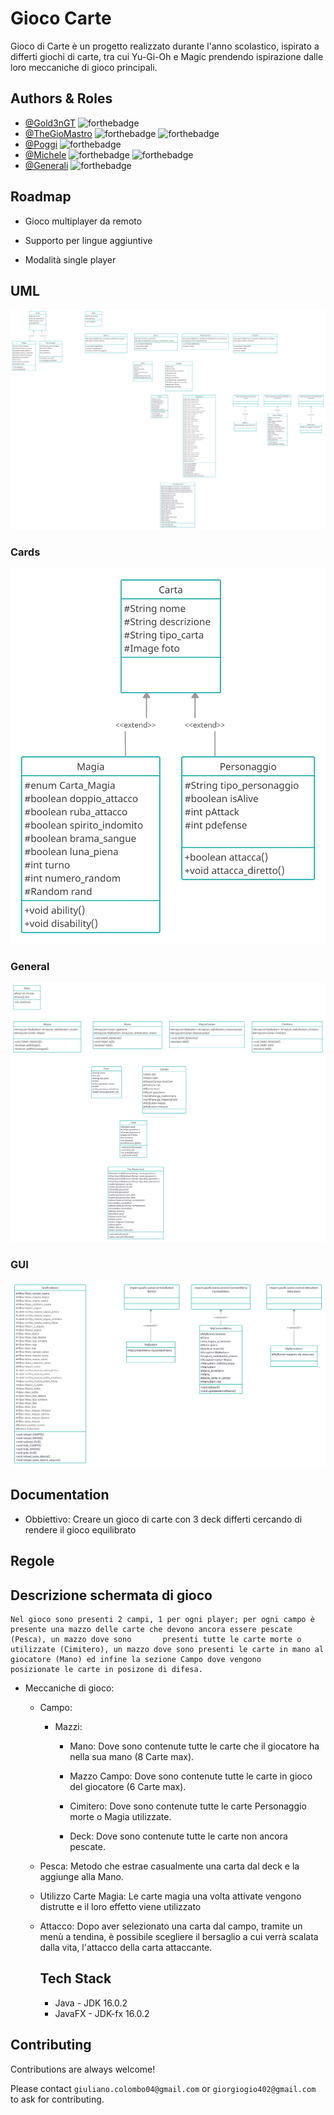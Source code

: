 
# Gioco Carte

Gioco di Carte è un progetto realizzato durante l'anno scolastico, ispirato a differti giochi di carte, tra cui Yu-Gi-Oh e Magic prendendo ispirazione dalle loro meccaniche di gioco principali.


## Authors & Roles

- [@Gold3nGT](https://www.github.com/gold3ngt) ![forthebadge](https://img.shields.io/badge/Class:-Player,%20Campo,%20Gioco-red?style=flat-square)
- [@TheGioMastro](https://www.github.com/thegiomastro)  ![forthebadge](https://img.shields.io/badge/Class:-Main-red?style=flat-square) ![forthebadge](https://img.shields.io/badge/Other:-GUI-blue?style=flat-square)
- [@Poggi](https://www.github.com/poggi19) ![forthebadge](https://img.shields.io/badge/Class:-Carta,%20Magia,%20Personaggio-red?style=flat-square)
- [@Michele](https://www.github.com/celox56) ![forthebadge](https://img.shields.io/badge/Class:-MazzoCampo,%20Cimitero,%20Mazzo-red?style=flat-square) ![forthebadge](https://img.shields.io/badge/Other:-Grafica_Carte-blue?style=flat-square)
- [@Generali](https://www.github.com/perimetro) ![forthebadge](https://img.shields.io/badge/Class:-Descrizione,%20Deck,%20Mano-red?style=flat-square)

## Roadmap

- Gioco multiplayer da remoto

- Supporto per lingue aggiuntive

- Modalità single player

## UML
![alt text](https://github.com/TheGioMastro/Game_Card/blob/main/UML/UML_Progetto_gioco_carte.png?raw=true)

### Cards
![alt text](https://github.com/TheGioMastro/Game_Card/blob/main/UML/Carte_UML.png?raw=true)
### General
![alt text](https://github.com/TheGioMastro/Game_Card/blob/main/UML/Generale_UML.png?raw=true)
### GUI
![alt text](https://github.com/TheGioMastro/Game_Card/blob/main/UML/Grafica_UML.png?raw=true)

## Documentation

- Obbiettivo:
  Creare un gioco di carte con 3 deck differti cercando di rendere il gioco equilibrato
  
## Regole
  ## Descrizione schermata di gioco
    Nel gioco sono presenti 2 campi, 1 per ogni player; per ogni campo è presente una mazzo delle carte che devono ancora essere pescate (Pesca), un mazzo dove sono       presenti tutte le carte morte o utilizzate (Cimitero), un mazzo dove sono presenti le carte in mano al giocatore (Mano) ed infine la sezione Campo dove vengono         posizionate le carte in posizone di difesa.
    
- Meccaniche di gioco:
  - Campo:
    - Mazzi:
      - Mano:
        Dove sono contenute tutte le carte che il giocatore ha nella sua mano (8 Carte max).
        
      - Mazzo Campo:
        Dove sono contenute tutte le carte in gioco del giocatore (6 Carte max).
        
      - Cimitero:
        Dove sono contenute tutte le carte Personaggio morte o Magia utilizzate.
        
      - Deck:
        Dove sono contenute tutte le carte non ancora pescate.
        
  - Pesca:
    Metodo che estrae casualmente una carta dal deck e la aggiunge alla Mano.
    
  - Utilizzo Carte Magia:
    Le carte magia una volta attivate vengono distrutte e il loro effetto viene utilizzato 
    
  - Attacco:
    Dopo aver selezionato una carta dal campo, tramite un menù a tendina, è possibile scegliere il bersaglio a cui verrà scalata dalla vita, l'attacco della carta         attaccante.
    
    ## Tech Stack

      - Java - JDK 16.0.2 
      - JavaFX - JDK-fx 16.0.2



## Contributing

Contributions are always welcome!

Please contact `giuliano.colombo04@gmail.com` or `giorgiogio402@gmail.com`
to ask for contributing.

